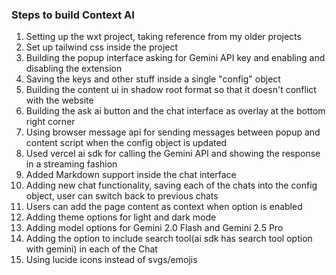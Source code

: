 ### Steps to build Context AI

1. Setting up the wxt project, taking reference from my older projects
2. Set up tailwind css inside the project
3. Building the popup interface asking for Gemini API key and enabling and disabling the extension
4. Saving the keys and other stuff inside a single "config" object
5. Building the content ui in shadow root format so that it doesn't conflict with the website
6. Building the ask ai button and the chat interface as overlay at the bottom right corner
7. Using browser message api for sending messages between popup and content script when the config object is updated
8. Used vercel ai sdk for calling the Gemini API and showing the response in a streaming fashion
9. Added Markdown support inside the chat interface
10. Adding new chat functionality, saving each of the chats into the config object, user can switch back to previous chats
11. Users can add the page content as context when option is enabled
12. Adding theme options for light and dark mode
13. Adding model options for Gemini 2.0 Flash and Gemini 2.5 Pro
14. Adding the option to include search tool(ai sdk has search tool option with gemini) in each of the Chat
15. Using lucide icons instead of svgs/emojis